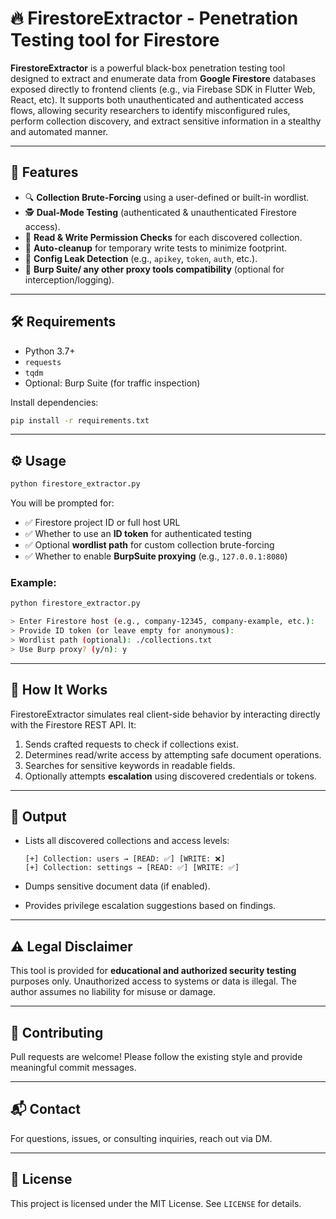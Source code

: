 # 🔥 FirestoreExtractor - Penetration Testing tool for Firestore

**FirestoreExtractor** is a powerful black-box penetration testing tool designed to extract and enumerate data from **Google Firestore** databases exposed directly to frontend clients (e.g., via Firebase SDK in Flutter Web, React, etc). It supports both unauthenticated and authenticated access flows, allowing security researchers to identify misconfigured rules, perform collection discovery, and extract sensitive information in a stealthy and automated manner.

---

## 🚀 Features

- 🔍 **Collection Brute-Forcing** using a user-defined or built-in wordlist.
- 🕵️ **Dual-Mode Testing** (authenticated & unauthenticated Firestore access).
- 🧪 **Read & Write Permission Checks** for each discovered collection.
- 🧼 **Auto-cleanup** for temporary write tests to minimize footprint.
- 🧬 **Config Leak Detection** (e.g., `apikey`, `token`, `auth`, etc.).
- 🧰 **Burp Suite/ any other proxy tools compatibility** (optional for interception/logging).

---

## 🛠️ Requirements

- Python 3.7+
- `requests`
- `tqdm`
- Optional: Burp Suite (for traffic inspection)

Install dependencies:
```bash
pip install -r requirements.txt
```

---

## ⚙️ Usage

```bash
python firestore_extractor.py
```

You will be prompted for:

- ✅ Firestore project ID or full host URL
- ✅ Whether to use an **ID token** for authenticated testing
- ✅ Optional **wordlist path** for custom collection brute-forcing
- ✅ Whether to enable **BurpSuite proxying** (e.g., `127.0.0.1:8080`)

### Example:

```bash
python firestore_extractor.py

> Enter Firestore host (e.g., company-12345, company-example, etc.): 
> Provide ID token (or leave empty for anonymous): 
> Wordlist path (optional): ./collections.txt
> Use Burp proxy? (y/n): y
```

---

## 🧠 How It Works

FirestoreExtractor simulates real client-side behavior by interacting directly with the Firestore REST API. It:

1. Sends crafted requests to check if collections exist.
2. Determines read/write access by attempting safe document operations.
3. Searches for sensitive keywords in readable fields.
4. Optionally attempts **escalation** using discovered credentials or tokens.

---

## 📄 Output

- Lists all discovered collections and access levels:
  ```
  [+] Collection: users → [READ: ✅] [WRITE: ❌]
  [+] Collection: settings → [READ: ✅] [WRITE: ✅]
  ```

- Dumps sensitive document data (if enabled).
- Provides privilege escalation suggestions based on findings.

---

## ⚠️ Legal Disclaimer

This tool is provided for **educational and authorized security testing** purposes only. Unauthorized access to systems or data is illegal. The author assumes no liability for misuse or damage.

---

## 🙌 Contributing

Pull requests are welcome! Please follow the existing style and provide meaningful commit messages.

---

## 📬 Contact

For questions, issues, or consulting inquiries, reach out via DM.

---

## 📘 License

This project is licensed under the MIT License. See `LICENSE` for details.

